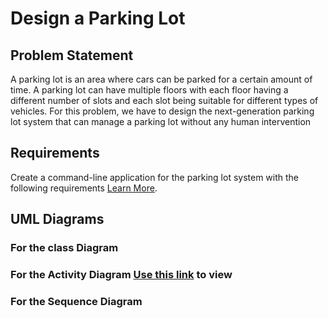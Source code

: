 # Design a Parking Lot

## Problem Statement
A parking lot is an area where cars can be parked for a certain amount of time. A parking lot can have multiple floors with each floor having a different number of slots and each slot being suitable for different types of vehicles. 
For this problem, we have to design the next-generation parking lot system that can manage a parking lot without any human intervention 

## Requirements
Create a command-line application for the parking lot system with the following requirements [Learn More](https://workat.tech/machine-coding/practice/design-parking-lot-qm6hwq4wkhp8).

## UML Diagrams

### For the class Diagram 

### For the Activity Diagram [Use this link]() to view

### For the Sequence Diagram 
